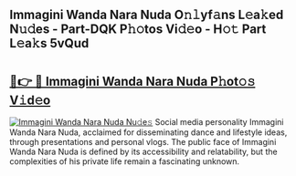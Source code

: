 ## Immagini Wanda Nara Nuda O𝚗𝚕yf𝚊ns L𝚎a𝚔ed N𝚞𝚍es - Part-DQK P𝚑𝚘tos Vi𝚍𝚎o - H𝚘𝚝 Part L𝚎a𝚔s 5vQud

# <h2><a href="http://kf8u3a.oniu.top/?m=Immagini+Wanda+Nara+Nuda">🔗👉 🔴 Immagini Wanda Nara Nuda P𝚑ot𝚘𝚜 V𝚒d𝚎o</a></h2>

[![Immagini Wanda Nara Nuda Nu𝚍e𝚜](https://i.imgur.com/0qMVB7G.gif)](http://kf8u3a.oniu.top/?m=Immagini+Wanda+Nara+Nuda)
Social media personality Immagini Wanda Nara Nuda, acclaimed for disseminating dance and lifestyle ideas, through presentations and personal vlogs. The public face of Immagini Wanda Nara Nuda is defined by its accessibility and relatability, but the complexities of his private life remain a fascinating unknown.  
